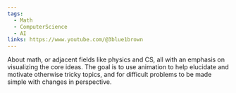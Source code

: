 ```yaml
---
tags:
  - Math
  - ComputerScience
  - AI
links: https://www.youtube.com/@3blue1brown
---
```

About math, or adjacent fields like physics and CS, all with an emphasis on visualizing the core ideas. The goal is to use animation to help elucidate and motivate otherwise tricky topics, and for difficult problems to be made simple with changes in perspective.